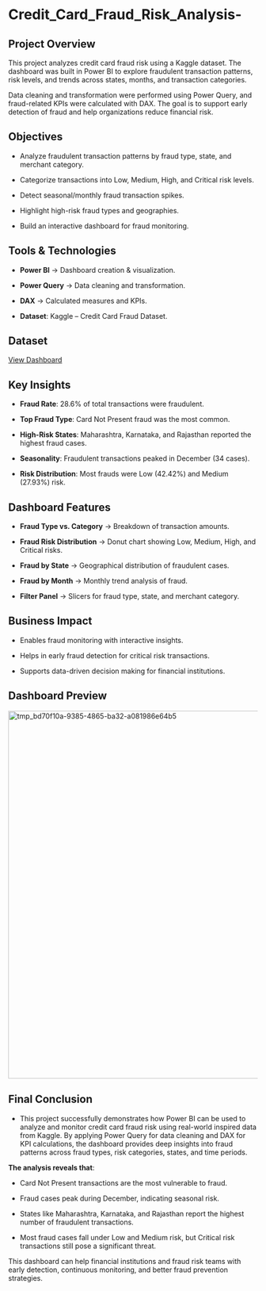 # Credit_Card_Fraud_Risk_Analysis-

 ## Project Overview

This project analyzes credit card fraud risk using a Kaggle dataset. The dashboard was built in Power BI to explore fraudulent transaction patterns, risk levels, and trends across states, months, and transaction categories.

Data cleaning and transformation were performed using Power Query, and fraud-related KPIs were calculated with DAX. The goal is to support early detection of fraud and help organizations reduce financial risk.


## Objectives

- Analyze fraudulent transaction patterns by fraud type, state, and merchant category.

- Categorize transactions into Low, Medium, High, and Critical risk levels.

- Detect seasonal/monthly fraud transaction spikes.

- Highlight high-risk fraud types and geographies.

- Build an interactive dashboard for fraud monitoring.

## Tools & Technologies

- **Power BI** → Dashboard creation & visualization.

- **Power Query** → Data cleaning and transformation.

- **DAX** → Calculated measures and KPIs.

- **Dataset**: Kaggle – Credit Card Fraud Dataset.

## Dataset 
<a href = "https://github.com/guptaanushka2306-lgtm/Credit_Card_Fraud_Risk_Analysis-/blob/main/Credit%20Card%20Fraud%20Risk%20Analysis.csv" >View Dashboard</a>


## Key Insights

- **Fraud Rate**: 28.6% of total transactions were fraudulent.

- **Top Fraud Type**: Card Not Present fraud was the most common.

- **High-Risk States**: Maharashtra, Karnataka, and Rajasthan reported the highest fraud cases.

- **Seasonality**: Fraudulent transactions peaked in December (34 cases).

- **Risk Distribution**: Most frauds were Low (42.42%) and Medium (27.93%) risk.

## Dashboard Features

- **Fraud Type vs. Category** → Breakdown of transaction amounts.

- **Fraud Risk Distribution** → Donut chart showing Low, Medium, High, and Critical risks.

- **Fraud by State** → Geographical distribution of fraudulent cases.

- **Fraud by Month** → Monthly trend analysis of fraud.

- **Filter Panel** → Slicers for fraud type, state, and merchant category.

  

## Business Impact

- Enables fraud monitoring with interactive insights.

- Helps in early fraud detection for critical risk transactions.

- Supports data-driven decision making for financial institutions.

## Dashboard Preview
<img width="1322" height="742" alt="tmp_bd70f10a-9385-4865-ba32-a081986e64b5" src="https://github.com/user-attachments/assets/7455e56f-f925-4e96-9d23-2eeff06cd193" />


## Final Conclusion

- This project successfully demonstrates how Power BI can be used to analyze and monitor credit card fraud risk using real-world inspired data from Kaggle. By applying Power Query for data cleaning and DAX for KPI calculations, the dashboard provides deep insights into fraud patterns across fraud types, risk categories, states, and time periods.

**The analysis reveals that**:

- Card Not Present transactions are the most vulnerable to fraud.

- Fraud cases peak during December, indicating seasonal risk.

- States like Maharashtra, Karnataka, and Rajasthan report the highest number of fraudulent transactions.

- Most fraud cases fall under Low and Medium risk, but Critical risk transactions still pose a significant threat.


This dashboard can help financial institutions and fraud risk teams with early detection, continuous monitoring, and better fraud prevention strategies.

